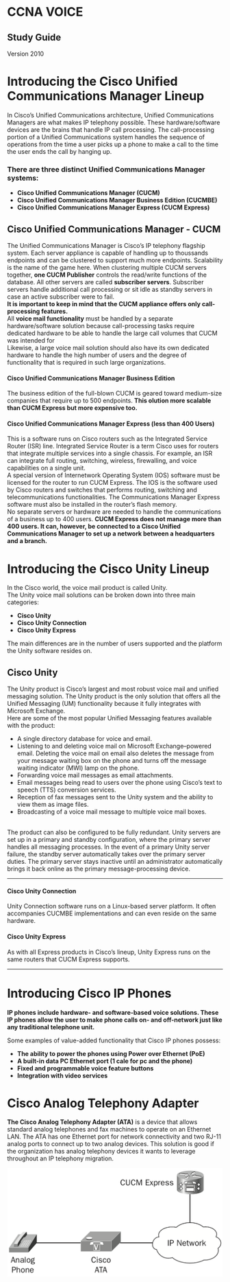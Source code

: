 CCNA VOICE
===========

Study Guide
-----------

Version 2010


# Introducing the Cisco Unified Communications Manager Lineup

In Cisco’s Unified Communications architecture, Unified Communications Managers are what makes IP telephony possible. These hardware/software devices are the brains that handle IP call processing. The call-processing portion of a Unified Communications system handles the sequence of operations from the time a user picks up a phone to make a call
to the time the user ends the call by hanging up. <br>
     
### There are three distinct Unified Communications Manager systems: 
* __Cisco Unified Communications Manager (CUCM)__
* __Cisco Unified Communications Manager Business Edition (CUCMBE)__ 
* __Cisco Unified Communications Manager Express (CUCM Express)__

## Cisco Unified Communications Manager - CUCM

The Unified Communications Manager is Cisco’s IP telephony flagship system.
Each server appliance is capable of handling up to thoussands endpoints and can be clustered to support much more endpoints. 
Scalability is the name of the game here. When clustering multiple CUCM servers together, __one CUCM Publisher__ controls the read/write functions of the database. All other servers are called __subscriber servers__. Subscriber servers handle additional call processing or sit idle as standby servers in case an active subscriber were to fail.<br>
__It is important to keep in mind that the CUCM appliance offers only call-processing features.__<br>
All __voice mail functionality__ must be handled by a separate hardware/software solution because call-processing tasks require dedicated hardware to be able to handle the large call volumes that CUCM was intended for <br>
Likewise, a large voice mail solution should also have its own dedicated hardware to handle the high number of users and the degree of functionality that is required in such large organizations.

#### Cisco Unified Communications Manager Business Edition

The business edition of the full-blown CUCM is geared toward medium-size companies that require up to 500 endpoints. 
__This olution more scalable than CUCM Express but more expensive too.__

#### Cisco Unified Communications Manager Express (less than 400 Users)

This is a software runs on Cisco routers such as the Integrated Service Router (ISR) line. Integrated Service Router is a term Cisco uses for routers that integrate multiple services into a single chassis. For example, an ISR can integrate full routing, switching, wireless, firewalling, and voice capabilities on a single unit.<br>
A special version of Internetwork Operating System (IOS) software must be licensed for the router to run CUCM Express. The IOS is the software used by Cisco routers and switches that performs routing, switching and telecommunications functionalities. The Communications Manager Express software must also be installed in the router’s flash memory.<br>
No separate servers or hardware are needed to handle the communications of a business up to 400 users.
__CUCM Express does not manage more than 400 users. It can, however, be connected to a Cisco Unified Communications Manager to set up a network between a headquarters and a branch.__

# Introducing the Cisco Unity Lineup

In the Cisco world, the voice mail product is called Unity.<br>
The Unity voice mail solutions can be broken down into three main categories:
     
* __Cisco Unity__
* __Cisco Unity Connection__ 
* __Cisco Unity Express__

The main differences are in the number of users supported and the platform the Unity software resides on.

## Cisco Unity
The Unity product is Cisco’s largest and most robust voice mail and unified messaging solution.
The Unity product is the only solution that offers all the Unified Messaging (UM) functionality because it fully integrates with Microsoft Exchange.
<br>
Here are some of the most popular Unified Messaging features available with the product:
* A single directory database for voice and email.
* Listening to and deleting voice mail on Microsoft Exchange–powered email. Deleting the voice mail on email also deletes the message from your message waiting box on the phone and turns off the message waiting indicator (MWI) lamp on the phone.
* Forwarding voice mail messages as email attachments.
* Email messages being read to users over the phone using Cisco’s text to speech (TTS)
conversion services.
* Reception of fax messages sent to the Unity system and the ability to view them as image files.
* Broadcasting of a voice mail message to multiple voice mail boxes.
<br>
The product can also be configured to be fully redundant. Unity servers are set up in
a primary and standby configuration, where the primary server handles all messaging processes. In the event of a primary Unity server failure, the standby server automatically takes over the primary server duties. The primary server stays inactive until an administrator automatically brings it back online as the primary message-processing device.

--------

#### Cisco Unity Connection
Unity Connection software runs on a Linux-based server platform. It often accompanies CUCMBE implementations and can even reside on the same hardware.

#### Cisco Unity Express
As with all Express products in Cisco’s lineup, Unity Express runs on the same routers that CUCM Express supports.

--------

# Introducing Cisco IP Phones

__IP phones include hardware- and software-based voice solutions. These IP phones allow the user to make phone calls on- and off-network just like any traditional telephone unit.__ <br>

Some examples of value-added functionality that Cisco IP phones possess:

* __The ability to power the phones using Power over Ethernet (PoE)__
* __A built-in data PC Ethernet port (1 cale for pc and the phone)__
* __Fixed and programmable voice feature buttons__
* __Integration with video services__

# Cisco Analog Telephony Adapter
__The Cisco Analog Telephony Adapter (ATA)__ is a device that allows standard analog telephones and fax machines to operate on an Ethernet LAN. The ATA has one Ethernet port for network connectivity and two RJ-11 analog ports to connect up to two analog devices. This solution is good if the organization has analog telephony devices it wants to leverage throughout an IP telephony migration.

![Analog Telephony Adapter](/images/ata.png)
